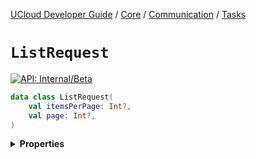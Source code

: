 [UCloud Developer Guide](/docs/developer-guide/README.md) / [Core](/docs/developer-guide/core/README.md) / [Communication](/docs/developer-guide/core/communication/README.md) / [Tasks](/docs/developer-guide/core/communication/tasks.md)

# `ListRequest`


[![API: Internal/Beta](https://img.shields.io/static/v1?label=API&message=Internal/Beta&color=red&style=flat-square)](/docs/developer-guide/core/api-conventions.md)



```kotlin
data class ListRequest(
    val itemsPerPage: Int?,
    val page: Int?,
)
```

<details>
<summary>
<b>Properties</b>
</summary>

<details>
<summary>
<code>itemsPerPage</code>: <code><code><a href='https://kotlinlang.org/api/latest/jvm/stdlib/kotlin/-int/'>Int</a>?</code></code>
</summary>





</details>

<details>
<summary>
<code>page</code>: <code><code><a href='https://kotlinlang.org/api/latest/jvm/stdlib/kotlin/-int/'>Int</a>?</code></code>
</summary>





</details>



</details>


